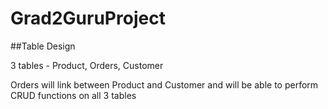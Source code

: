 # Grad2GuruProject

##Table Design

3 tables - Product, Orders, Customer

Orders will link between Product and Customer and will be able to perform CRUD functions on all 3 tables
